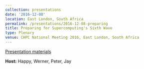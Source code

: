 ```yaml
---
collection: presentations
date: '2016-12-08'
location: East London, South Africa
permalink: /presentations/2016-12-08-preparing
title: Preparing for Supercomputing's Sixth Wave
type: Plenary
venue: CHPC National Meeting 2016, East London, South Africa
---
```


[Presentation materials](http://www.chpcconf.co.za/files/2016/CHPC2016-programme-web-final-updated-3.pdf)


**Host:** Happy, Werner, Peter, Jay